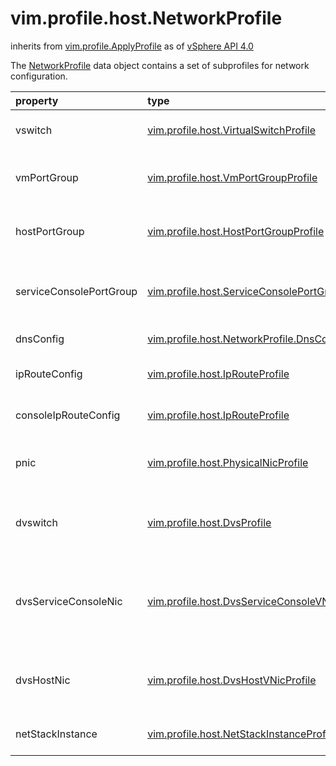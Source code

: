 vim.profile.host.NetworkProfile
===============================
inherits from [vim.profile.ApplyProfile](docs/vim.profile.ApplyProfile.md)
as of [vSphere API 4.0](vim.version.md#vim.version.version5)


The <a href="vim.profile.host.NetworkProfile.md">NetworkProfile</a> data object contains a set of subprofiles for   network configuration.

| property | type | optional | priv | desc |
|:---------|:-----|:---------|:-----|:-----|
| vswitch | [vim.profile.host.VirtualSwitchProfile](vim.profile.host.VirtualSwitchProfile.md "vim.profile.host.VirtualSwitchProfile") | true | None | List of virtual switch subprofiles.  Use the <a href="vim.profile.host.VirtualSwitchProfile.md#key">key</a> property to access  a subprofile in the list. |
| vmPortGroup | [vim.profile.host.VmPortGroupProfile](vim.profile.host.VmPortGroupProfile.md "vim.profile.host.VmPortGroupProfile") | true | None | List of port groups for use by virtual machines.  Use the <a href="vim.profile.host.VmPortGroupProfile.md">VmPortGroupProfile</a>.<a href="vim.profile.host.PortGroupProfile.md#key">key</a>  property to access a port group in the list. |
| hostPortGroup | [vim.profile.host.HostPortGroupProfile](vim.profile.host.HostPortGroupProfile.md "vim.profile.host.HostPortGroupProfile") | true | None | List of port groups for use by the host.  Use the <a href="vim.profile.host.HostPortGroupProfile.md">HostPortGroupProfile</a>.<a href="vim.profile.host.PortGroupProfile.md#key">key</a> property  to access port groups in the list. |
| serviceConsolePortGroup | [vim.profile.host.ServiceConsolePortGroupProfile](vim.profile.host.ServiceConsolePortGroupProfile.md "vim.profile.host.ServiceConsolePortGroupProfile") | true | None | List of port groups for use by the service console.   The Profile Engine uses this field only when applying a profile   to a host that has a service console. |
| dnsConfig | [vim.profile.host.NetworkProfile.DnsConfigProfile](vim.profile.host.NetworkProfile.DnsConfigProfile.md "vim.profile.host.NetworkProfile.DnsConfigProfile") | true | None | DNS (Domain Name System) configuration subprofile. |
| ipRouteConfig | [vim.profile.host.IpRouteProfile](vim.profile.host.IpRouteProfile.md "vim.profile.host.IpRouteProfile") | true | None | Subprofile that describes the IP Route  configuration for the VMKernel gateway. |
| consoleIpRouteConfig | [vim.profile.host.IpRouteProfile](vim.profile.host.IpRouteProfile.md "vim.profile.host.IpRouteProfile") | true | None | Subprofile that describes the IP Route configuration  for the Service Console gateway. |
| pnic | [vim.profile.host.PhysicalNicProfile](vim.profile.host.PhysicalNicProfile.md "vim.profile.host.PhysicalNicProfile") | true | None | List of subprofiles that represent physical NIC configuration.  Use the <a href="vim.profile.host.PhysicalNicProfile.md#key">key</a> property to access a  subprofile in the list. |
| dvswitch | [vim.profile.host.DvsProfile](vim.profile.host.DvsProfile.md "vim.profile.host.DvsProfile") | true | None | List of subprofiles for distributed virtual switches to which this host is connected.  Use the <a href="vim.profile.host.DvsProfile.md#key">key</a> property to access a subprofile in the list. |
| dvsServiceConsoleNic | [vim.profile.host.DvsServiceConsoleVNicProfile](vim.profile.host.DvsServiceConsoleVNicProfile.md "vim.profile.host.DvsServiceConsoleVNicProfile") | true | None | List of subprofiles for service console Virtual NICs connected to a distributed virtual switch.  Use the <a href="vim.profile.host.DvsServiceConsoleVNicProfile.md">DvsServiceConsoleVNicProfile</a>.<a href="vim.profile.host.DvsVNicProfile.md#key">key</a> property  to access a subprofile in the list. |
| dvsHostNic | [vim.profile.host.DvsHostVNicProfile](vim.profile.host.DvsHostVNicProfile.md "vim.profile.host.DvsHostVNicProfile") | true | None | List of subprofiles for host Virtual NICs connected to a distributed virtual switch.  Use the <a href="vim.profile.host.DvsHostVNicProfile.md">DvsHostVNicProfile</a>.<a href="vim.profile.host.DvsVNicProfile.md#key">key</a> property  to access a subprofile in the list. |
| netStackInstance | [vim.profile.host.NetStackInstanceProfile](vim.profile.host.NetStackInstanceProfile.md "vim.profile.host.NetStackInstanceProfile") | true | None | List of NetStackInstance subprofiles.  Use the <a href="vim.profile.host.NetStackInstanceProfile.md#key">key</a> property to access  a subprofile in the list. |


